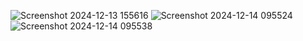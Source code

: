 ![Screenshot 2024-12-13 155616](https://github.com/user-attachments/assets/a4a98382-d7e9-4dad-bd26-94538f34e9be)
![Screenshot 2024-12-14 095524](https://github.com/user-attachments/assets/0d199b51-e8da-4b67-a118-604d29a20b93)
![Screenshot 2024-12-14 095538](https://github.com/user-attachments/assets/45d2a962-c905-45b8-9dfd-7c71b2b0ddde)

